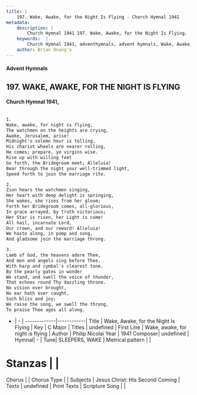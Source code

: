 ```yaml
---
title: |
    197. Wake, Awake, for the Night Is Flying - Church Hymnal 1941
metadata:
    description: |
        Church Hymnal 1941 197. Wake, Awake, for the Night Is Flying.  Wake, awake, for night is flying, The watchmen on the heights are crying, Awake, Jerusalem, arise! Midnight's solemn hour is tolling, His chariot wheels are nearer rolling, He comes; prepare, ye virgins wise. Rise up with willing feet Go forth, the Bridegroom meet; Alleluia! Bear through the night your well-trimmed light, Speed forth to join the marriage rite.  
    keywords:  |
        Church Hymnal 1941, adventhymnals, advent hymnals, Wake, Awake, for the Night Is Flying, Wake, awake, for night is flying. 
    author: Brian Onang'o
---
```


#### Advent Hymnals
## 197. WAKE, AWAKE, FOR THE NIGHT IS FLYING
####  Church Hymnal 1941,

```txt

1.
Wake, awake, for night is flying,
The watchmen on the heights are crying,
Awake, Jerusalem, arise!
Midnight's solemn hour is tolling,
His chariot wheels are nearer rolling,
He comes; prepare, ye virgins wise.
Rise up with willing feet
Go forth, the Bridegroom meet; Alleluia!
Bear through the night your well-trimmed light,
Speed forth to join the marriage rite.

2.
Zion hears the watchmen singing,
Her heart with deep delight is springing,
She wakes, she rises from her gloom;
Forth her Bridegroom comes, all-glorious,
In grace arrayed, by truth victorious;
Her Star is risen, her Light is come!
All hail, incarnate Lord,
Our crown, and our reward! Alleluia!
We haste along, in pomp and song,
And gladsome join the marriage throng.

3.
Lamb of God, the heavens adore Thee,
And men and angels sing before Thee,
With harp and cymbal's clearest tone.
By the pearly gates in wonder
We stand, and swell the voice of thunder,
That echoes round Thy dazzling throne.
No vision ever brought,
No ear hath ever caught,
Such bliss and joy;
We raise the song, we swell the throng,
To praise Thee ages all along.


```

- |   -  |
-------------|------------|
Title | Wake, Awake, for the Night Is Flying |
Key | C Major |
Titles | undefined |
First Line | Wake, awake, for night is flying |
Author | Philip Nicolai
Year | 1941
Composer| undefined |
Hymnal|  - |
Tune| SLEEPERS, WAKE |
Metrical pattern | |
# Stanzas |  |
Chorus |  |
Chorus Type |  |
Subjects | Jesus Christ: His Second Coming |
Texts | undefined |
Print Texts | 
Scripture Song |  |
    

